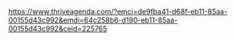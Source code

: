 

https://www.thriveagenda.com/?emci=de9fba41-d68f-eb11-85aa-00155d43c992&emdi=64c258b6-d190-eb11-85aa-00155d43c992&ceid=225765
